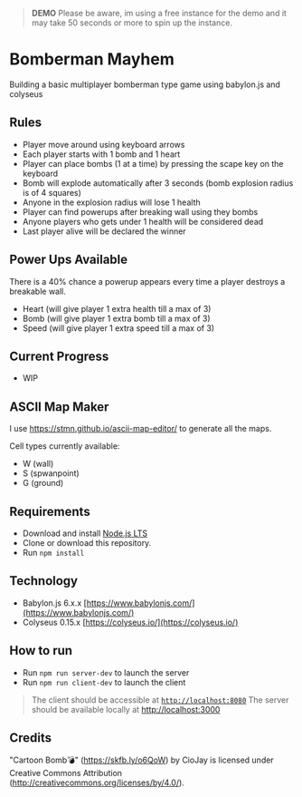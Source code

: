 > **DEMO** Please be aware, im using a free instance for the demo and it may take 50 seconds or more to spin up the instance.

# Bomberman Mayhem
Building a basic multiplayer bomberman type game using babylon.js and colyseus

## Rules
- Player move around using keyboard arrows
- Each player starts with 1 bomb and 1 heart
- Player can place bombs (1 at a time) by pressing the scape key on the keyboard
- Bomb will explode automatically after 3 seconds (bomb explosion radius is of 4 squares)
- Anyone in the explosion radius will lose 1 health
- Player can find powerups after breaking wall using they bombs
- Anyone players who gets under 1 health will be considered dead
- Last player alive will be declared the winner

## Power Ups Available
There is a 40% chance a powerup appears every time a player destroys a breakable wall.
- Heart (will give player 1 extra health till a max of 3) 
- Bomb (will give player 1 extra bomb till a max of 3)
- Speed (will give player 1 extra speed till a max of 3)

## Current Progress
- WIP

## ASCII Map Maker
I use https://stmn.github.io/ascii-map-editor/ to generate all the maps.

Cell types currently available: 
- W (wall)
- S (spwanpoint)
- G (ground)

## Requirements
- Download and install [Node.js LTS](https://nodejs.org/en/download/)
- Clone or download this repository.
- Run `npm install`

## Technology
- Babylon.js 6.x.x [https://www.babylonjs.com/](https://www.babylonjs.com/)
- Colyseus 0.15.x [https://colyseus.io/](https://colyseus.io/)

## How to run
- Run `npm run server-dev` to launch the server
- Run `npm run client-dev` to launch the client

> The client should be accessible at [`http://localhost:8080`](http://localhost:8080)
> The server should be available locally at [http://localhost:3000](http://localhost:3000)

## Credits
"Cartoon Bomb💣" (https://skfb.ly/o6QoW) by CioJay is licensed under Creative Commons Attribution (http://creativecommons.org/licenses/by/4.0/).